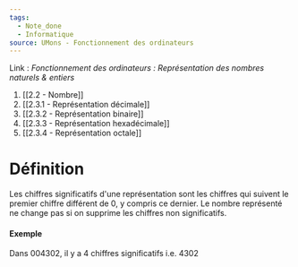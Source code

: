 ```yaml
---
tags:
  - Note_done
  - Informatique
source: UMons - Fonctionnement des ordinateurs
---
```


Link :
_Fonctionnement des ordinateurs : Représentation des nombres naturels & entiers_
1. [[2.2 - Nombre]]
1. [[2.3.1 - Représentation décimale]]
2. [[2.3.2 - Représentation binaire]]
3. [[2.3.3 - Représentation hexadécimale]]
4. [[2.3.4 - Représentation octale]]

# Définition
Les chiffres significatifs d'une représentation sont les chiffres qui suivent le premier chiffre différent de 0, y compris ce dernier. Le nombre représenté ne change pas si on supprime les chiffres non significatifs.
#### Exemple
Dans $004302$, il y a 4 chiffres significatifs i.e. $4302$ 
